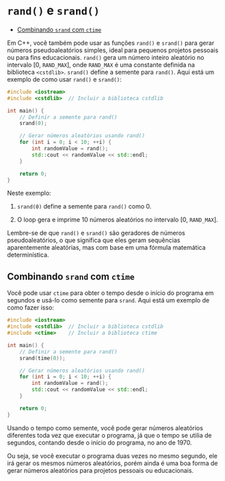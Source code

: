 # `rand()` e `srand()`

<!-- toc -->
- [Combinando `srand` com `ctime`](#combinando-srand-com-ctime)
<!-- toc -->

Em C++, você também pode usar as funções `rand()` e `srand()` para gerar números pseudoaleatórios simples, ideal para pequenos projetos pessoais ou para fins educacionais. `rand()` gera um número inteiro aleatório no intervalo [0, `RAND_MAX`], onde `RAND_MAX` é uma constante definida na biblioteca `<cstdlib>`. `srand()` define a semente para `rand()`. Aqui está um exemplo de como usar `rand()` e `srand()`:

```cpp
#include <iostream>
#include <cstdlib>  // Incluir a biblioteca cstdlib

int main() {
    // Definir a semente para rand()
    srand(0);

    // Gerar números aleatórios usando rand()
    for (int i = 0; i < 10; ++i) {
        int randomValue = rand();
        std::cout << randomValue << std::endl;
    }

    return 0;
}
```

Neste exemplo:

1. `srand(0)` define a semente para `rand()` como 0.

2. O loop gera e imprime 10 números aleatórios no intervalo [0, `RAND_MAX`].

Lembre-se de que `rand()` e `srand()` são geradores de números pseudoaleatórios, o que significa que eles geram sequências aparentemente aleatórias, mas com base em uma fórmula matemática determinística.

## Combinando `srand` com `ctime`

Você pode usar `ctime` para obter o tempo desde o início do programa em segundos e usá-lo como semente para `srand`. Aqui está um exemplo de como fazer isso:

```cpp
#include <iostream>
#include <cstdlib>  // Incluir a biblioteca cstdlib
#include <ctime>    // Incluir a biblioteca ctime

int main() {
    // Definir a semente para rand()
    srand(time(0));

    // Gerar números aleatórios usando rand()
    for (int i = 0; i < 10; ++i) {
        int randomValue = rand();
        std::cout << randomValue << std::endl;
    }

    return 0;
}
```

Usando o tempo como semente, você pode gerar números aleatórios diferentes toda vez que executar o programa, já que o tempo se utilia de segundos, contando desde o início do programa, no ano de 1970.

Ou seja, se você executar o programa duas vezes no mesmo segundo, ele irá gerar os mesmos números aleatórios, porém ainda é uma boa forma de gerar números aleatórios para projetos pessoais ou educacionais.
